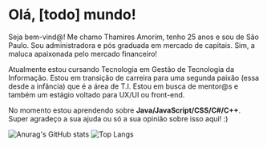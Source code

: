 <h1>Olá, <strong>[todo]</strong> mundo!</h1>
<p>Seja bem-vind@! Me chamo Thamires Amorim, tenho 25 anos e sou de São Paulo. Sou administradora e pós graduada em mercado de capitais. Sim, a maluca apaixonada pelo mercado financeiro! </p>
<p>Atualmente estou cursando Tecnologia em Gestão de Tecnologia da Informação. Estou em transição de carreira para uma segunda paixão (essa desde a infância) que é a área de T.I. 
Estou em busca de mentor@s e também um estágio voltado para UX/UI ou front-end. </p>
<p>No momento estou aprendendo sobre <strong>Java/JavaScript/CSS/C#/C++</strong>. Super agradeço a sua ajuda ou só a sua opinião sobre isso aqui! :)</p>

![Anurag's GitHub stats](https://github-readme-stats.vercel.app/api?username=thamiresrsamorim&show_icons=true&theme="")
![Top Langs](https://github-readme-stats.vercel.app/api/top-langs/?username=thamiresrsamorim&layout=compact)

